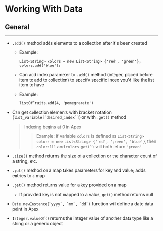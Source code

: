 # Working With Data

## General

---

- `.add()` method adds elements to a collection after it's been created
  - Example:

        List<String> colors = new List<String> {'red', 'green'};
        colors.add('blue');

  - Can add index parameter to `.add()` method (integer, placed before item to add to collection) to specify specific index you'd like the list item to have
  - Example:

        listOfFruits.add(4, 'pomegranate')

- Can get collection elements with bracket notation (``list_variable[`desired_index`]``) or with `.get()` method

    > Indexing begins at 0 in Apex
    >
    >> Example: if variable `colors` is defined as `List<String> colors = new List<String> {'red', 'green', 'blue'}`, then `colors[1]` and `colors.get(1)` will both return `'green'`

- `.size()` method returns the size of a collection or the character count of a string, etc.
- `.put()` method on a map takes parameters for key and value; adds entries to a map
- `.get()` method returns value for a key provided on a map
  - If provided key is not mapped to a value, `get()` method returns null
- ``Date.newInstance(`yyyy`, `mm`, `dd`)`` function will define a date data point in Apex
- `Integer.valueOf()` returns the integer value of another data type like a string or a generic object
